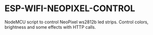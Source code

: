 # ESP-WIFI-NEOPIXEL-CONTROL
NodeMCU script to control NeoPixel ws2812b led strips. Control colors, brightness and some effects with HTTP calls.

